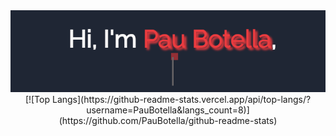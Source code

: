 <div align="center">
  <img src="https://github.com/PauBotella/PauBotella/blob/main/Profile.gif"/>
  [![Top Langs](https://github-readme-stats.vercel.app/api/top-langs/?username=PauBotella&langs_count=8)](https://github.com/PauBotella/github-readme-stats)
</div>

<!--
**PauBotella/PauBotella** is a ✨ _special_ ✨ repository because its `README.md` (this file) appears on your GitHub profile.

Here are some ideas to get you started:

- 🔭 I’m currently working on ...
- 🌱 I’m currently learning ...
- 👯 I’m looking to collaborate on ...
- 🤔 I’m looking for help with ...
- 💬 Ask me about ...
- 📫 How to reach me: ...
- 😄 Pronouns: ...
- ⚡ Fun fact: ...
-->
